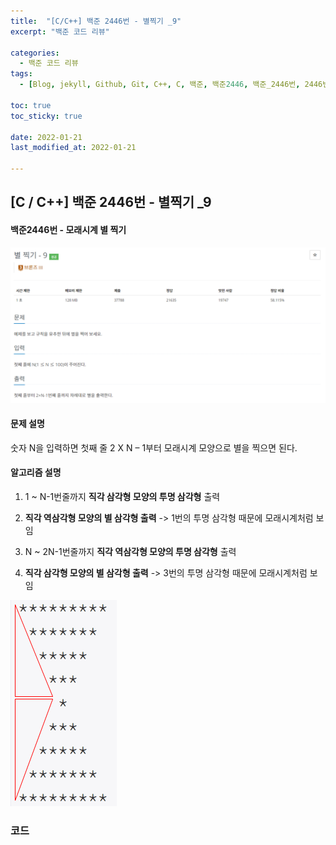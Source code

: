 ```yaml
---
title:  "[C/C++] 백준 2446번 - 별찍기 _9"
excerpt: "백준 코드 리뷰"

categories:
  - 백준 코드 리뷰
tags:
  - [Blog, jekyll, Github, Git, C++, C, 백준, 백준2446, 백준_2446번, 2446번, c++_2446번, 별찍기]

toc: true
toc_sticky: true
 
date: 2022-01-21
last_modified_at: 2022-01-21

---
```


## [C / C++] 백준 2446번 - 별찍기 _9

#### 백준2446번 - 모래시계 별 찍기



![2446](https://github.com/2hyunjinn/2hyunjinn.github.io/blob/master/images/2021-01-21-5086-posting/2446.PNG?raw=true)



#### 문제 설명

숫자 N을 입력하면 첫째 줄 2 X N – 1부터 모래시계 모양으로 별을 찍으면 된다.

  

#### 알고리즘 설명

1.  1 ~ N-1번줄까지 **직각 삼각형 모양의 투명 삼각형** 출력

2.  **직각 역삼각형 모양의 별 삼각형 출력** -> 1번의 투명 삼각형 때문에 모래시계처럼 보임

3.  N ~ 2N-1번줄까지 **직각 역삼각형 모양의 투명 삼각형** 출력

4.  **직각 삼각형 모양의 별 삼각형 출력** -> 3번의 투명 삼각형 때문에 모래시계처럼 보임

![2446-1](https://github.com/2hyunjinn/2hyunjinn.github.io/blob/master/images/2021-01-21-5086-posting/2446-1.png?raw=true)



### 코드

<script src="https://gist.github.com/2hyunjinn/a54f137697849ea3baedd9a498895d57.js"></script>



